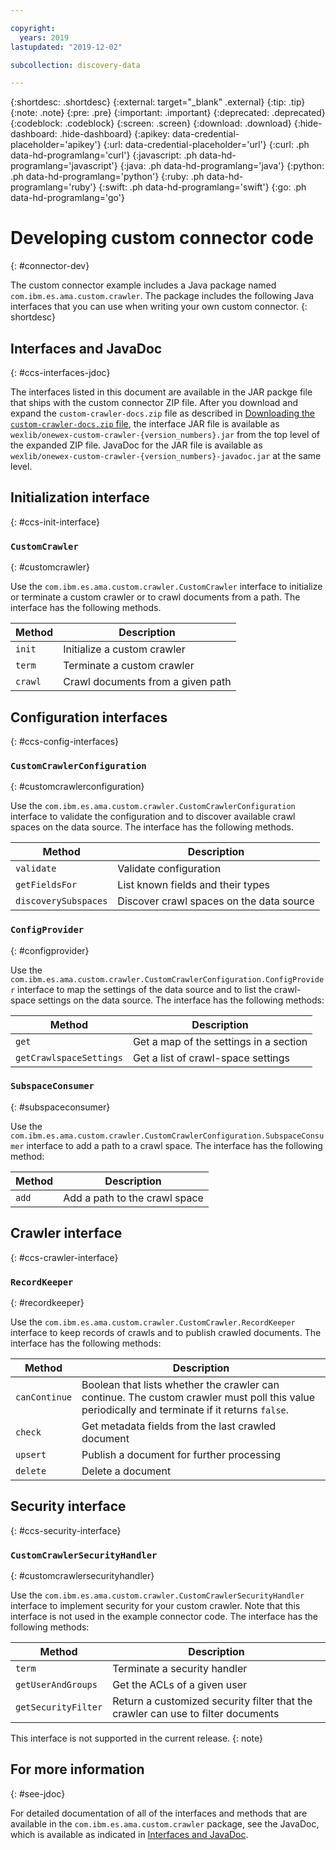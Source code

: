 ```yaml
---

copyright:
  years: 2019
lastupdated: "2019-12-02"

subcollection: discovery-data

---
```


{:shortdesc: .shortdesc}
{:external: target="_blank" .external}
{:tip: .tip}
{:note: .note}
{:pre: .pre}
{:important: .important}
{:deprecated: .deprecated}
{:codeblock: .codeblock}
{:screen: .screen}
{:download: .download}
{:hide-dashboard: .hide-dashboard}
{:apikey: data-credential-placeholder='apikey'} 
{:url: data-credential-placeholder='url'}
{:curl: .ph data-hd-programlang='curl'}
{:javascript: .ph data-hd-programlang='javascript'}
{:java: .ph data-hd-programlang='java'}
{:python: .ph data-hd-programlang='python'}
{:ruby: .ph data-hd-programlang='ruby'}
{:swift: .ph data-hd-programlang='swift'}
{:go: .ph data-hd-programlang='go'}

# Developing custom connector code
{: #connector-dev}

The custom connector example includes a Java package named `com.ibm.es.ama.custom.crawler`. The package includes the following Java interfaces that you can use when writing your own custom connector.
{: shortdesc}

## Interfaces and JavaDoc
{: #ccs-interfaces-jdoc}

The interfaces listed in this document are available in the JAR packge file that ships with the custom connector ZIP file. After you download and expand the `custom-crawler-docs.zip` file as described in [Downloading the `custom-crawler-docs.zip` file](/docs/discovery-data?topic=discovery-data-example-connector#download-ccs-zip), the interface JAR file is available as `wexlib/onewex-custom-crawler-{version_numbers}.jar` from the top level of the expanded ZIP file. JavaDoc for the JAR file is available as `wexlib/onewex-custom-crawler-{version_numbers}-javadoc.jar` at the same level.

## Initialization interface
{: #ccs-init-interface}

### `CustomCrawler`
{: #customcrawler}

Use the `com.ibm.es.ama.custom.crawler.CustomCrawler` interface to initialize or terminate a custom crawler or to crawl documents from a path. The interface has the following methods.

|Method               |Description
|---------------------|-----------------------|
|`init`               |Initialize a custom crawler |
|`term`               |Terminate a custom crawler |
|`crawl`              |Crawl documents from a given path|

## Configuration interfaces
{: #ccs-config-interfaces}

### `CustomCrawlerConfiguration`
{: #customcrawlerconfiguration}

Use the `com.ibm.es.ama.custom.crawler.CustomCrawlerConfiguration` interface to validate the configuration and to discover available crawl spaces on the data source. The interface has the following methods.

|Method               |Description
|---------------------|-----------------------|
|`validate`           |Validate configuration |
|`getFieldsFor`       |List known fields and their types|
|`discoverySubspaces` |Discover crawl spaces on the data source|

### `ConfigProvider`
{: #configprovider}

Use the `com.ibm.es.ama.custom.crawler.CustomCrawlerConfiguration.ConfigProvider` interface to map the settings of the data source and to list the crawl-space settings on the data source. The interface has the following methods:

|Method               |Description
|---------------------|-----------------------|
|`get`                |Get a map of the settings in a section|
|`getCrawlspaceSettings` |Get a list of crawl-space settings|

### `SubspaceConsumer`
{: #subspaceconsumer}

Use the `com.ibm.es.ama.custom.crawler.CustomCrawlerConfiguration.SubspaceConsumer` interface to add a path to a crawl space. The interface has the following method:

|Method               |Description
|---------------------|-----------------------|
|`add`                |Add a path to the crawl space|

## Crawler interface
{: #ccs-crawler-interface}

### `RecordKeeper`
{: #recordkeeper}

Use the `com.ibm.es.ama.custom.crawler.CustomCrawler.RecordKeeper` interface to keep records of crawls and to publish crawled documents. The interface has the following methods:

|Method               |Description
|---------------------|-----------------------|
|`canContinue`        |Boolean that lists whether the crawler can continue. The custom crawler must poll this value periodically and terminate if it returns `false`.|
|`check`              |Get metadata fields from the last crawled document|
|`upsert`             |Publish a document for further processing |
|`delete`             |Delete a document|


## Security interface
{: #ccs-security-interface}

### `CustomCrawlerSecurityHandler`
{: #customcrawlersecurityhandler}

Use the `com.ibm.es.ama.custom.crawler.CustomCrawlerSecurityHandler` interface to implement security for your custom crawler. Note that this interface is not used in the example connector code. The interface has the following methods:

|Method               |Description
|---------------------|-----------------------|
|`term`               |Terminate a security handler |
|`getUserAndGroups`   |Get the ACLs of a given user|
|`getSecurityFilter`  |Return a customized security filter that the crawler can use to filter documents|

  This interface is not supported in the current release.
  {: note}


## For more information
{: #see-jdoc}

For detailed documentation of all of the interfaces and methods that are available in the `com.ibm.es.ama.custom.crawler` package, see the JavaDoc, which is available as indicated in [Interfaces and JavaDoc](#ccs-interfaces-jdoc).
